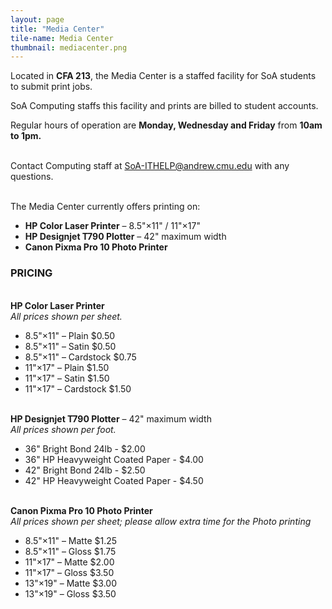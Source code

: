 ```yaml
---
layout: page
title: "Media Center"
tile-name: Media Center
thumbnail: mediacenter.png
---
```


<p>Located in <b>CFA 213</b>, the Media Center is a staffed facility for SoA students to submit print jobs.</p>

<p>SoA Computing staffs this facility and prints are billed to student accounts.</p>

<p>Regular hours of operation are <b>Monday, Wednesday and Friday</b> from <b>10am to 1pm.</b></p>

<p><br>Contact Computing staff at <a href="mailto:SoA-ITHelp@andrew.cmu.edu"><span class="tag-container">SoA-ITHELP@andrew.cmu.edu</span></a> with any questions.</p>

<p><br>The Media Center currently offers printing on:   
  <ul>
    <li><b>HP Color Laser Printer</b> – 8.5"&#215;11" / 11"&#215;17"</li>
    <li><b>HP Designjet T790 Plotter</b> – 42" maximum width</li>
    <li><b>Canon Pixma Pro 10 Photo Printer</b></li>
  </ul>
</p>

<h3>PRICING</h3>

<p><br><b>HP Color Laser Printer</b>
  <br><i>All prices shown per sheet.</i>
  <ul>
    <li>8.5"&#215;11" – Plain $0.50</li>
    <li>8.5"&#215;11" – Satin $0.50</li>
    <li>8.5"&#215;11" – Cardstock $0.75</li>
    <li>11"&#215;17" – Plain $1.50</li>
    <li>11"&#215;17" – Satin $1.50</li>
    <li>11"&#215;17" – Cardstock $1.50</li>
  </ul>
</p>

<p><br><b>HP Designjet T790 Plotter</b> – 42" maximum width
  <br><i>All prices shown per foot.</i>
  <ul>
    <li>36" Bright Bond 24lb - $2.00</li>
    <li>36" HP Heavyweight Coated Paper - $4.00</li>
    <li>42" Bright Bond 24lb - $2.50</li>
    <li>42" HP Heavyweight Coated Paper - $4.50</li>
  </ul>
</p>

<p><br><b>Canon Pixma Pro 10 Photo Printer</b>
  <br><i>All prices shown per sheet; please allow extra time for the Photo printing</i>
  <ul>
    <li>8.5"&#215;11" – Matte $1.25</li>
    <li>8.5"&#215;11" – Gloss $1.75</li>
    <li>11"&#215;17" – Matte $2.00</li>
    <li>11"&#215;17" – Gloss $3.50</li>
    <li>13"&#215;19" – Matte $3.00</li>
    <li>13"&#215;19" – Gloss $3.50</li>
  </ul>
</p>